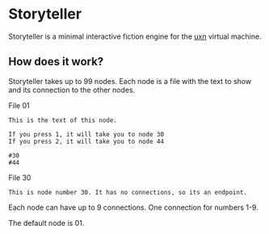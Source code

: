 # Storyteller

Storyteller is a minimal interactive fiction engine for the [uxn](https://wiki.xxiivv.com/site/uxn.html) virtual machine.

## How does it work?

Storyteller takes up to 99 nodes. Each node is a file with the text to show and its connection to the other nodes. 

File 01

```
This is the text of this node. 

If you press 1, it will take you to node 30
If you press 2, it will take you to node 44

#30
#44
```

File 30

```
This is node number 30. It has no connections, so its an endpoint.
```

Each node can have up to 9 connections. One connection for numbers 1-9.

The default node is 01.
